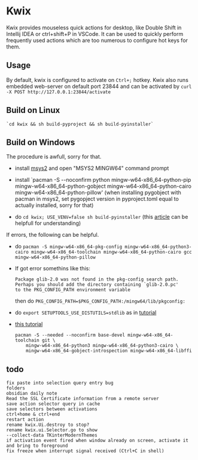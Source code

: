 # Kwix

Kwix provides mouseless quick actions for desktop, like Double Shift in Intellij IDEA or ctrl+shift+P in VSCode.
It can be used to quickly perform frequently used actions which are too numerous to configure hot keys for them.

## Usage

By default, kwix is configured to activate on `Ctrl+;` hotkey.
Kwix also runs embedded web-server on default port 23844 and can be activated by `curl -X POST http://127.0.0.1:23844/activate`




## Build on Linux

	`cd kwix && sh build-pyproject && sh build-pyinstaller`

## Build on Windows

The procedure is awfull, sorry for that.

-	install [msys2](https://www.msys2.org/) and open "MSYS2 MINGW64" command prompt

-	install `pacman -S --noconfirm python mingw-w64-x86_64-python-pip mingw-w64-x86_64-python-gobject mingw-w64-x86_64-python-cairo mingw-w64-x86_64-python-pillow'
	(when installing pygobject with pacman in msys2, set pygopject version in pyproject.toml equal to actually installed, sorry for that)

-	do `cd kwix; USE_VENV=false sh build-pyinstaller` (this [article](https://snarky.ca/why-you-should-use-python-m-pip/) can be helpfull for understanding)


If errors, the following can be helpful.

-	do `pacman -S mingw-w64-x86_64-pkg-config mingw-w64-x86_64-python3-cairo mingw-w64-x86_64-toolchain mingw-w64-x86_64-python-cairo gcc mingw-w64-x86_64-python-pillow`

-	If got error somethins like this:

		Package glib-2.0 was not found in the pkg-config search path.
		Perhaps you should add the directory containing `glib-2.0.pc'
		to the PKG_CONFIG_PATH environment variable

	then do `PKG_CONFIG_PATH=$PKG_CONFIG_PATH:/mingw64/lib/pkgconfig:`

-	do `export SETUPTOOLS_USE_DISTUTILS=stdlib` as in [tutorial](https://www.msys2.org/news/#2021-12-21-potential-incompatibilities-with-newer-python-setuptools)

-	[this tutorial](https://pygobject.readthedocs.io/en/latest/devguide/dev_environ.html#windows-logo-windows)

		pacman -S --needed --noconfirm base-devel mingw-w64-x86_64-toolchain git \
			mingw-w64-x86_64-python3 mingw-w64-x86_64-python3-cairo \
			mingw-w64-x86_64-gobject-introspection mingw-w64-x86_64-libffi


## todo

	fix paste into selection query entry bug
	folders
	obsidian daily note
	Read the SSL Certificate information from a remote server
	save action selector query in cache
	save selectors between activations
	ctrl+home & ctrl+end
	restart action
	rename kwix.Ui.destroy to stop?
	rename kwix.ui.Selector.go to show
	--collect-data TKinterModernThemes
	if activation event fired when window already on screen, activate it and bring to foreground
	fix freeze when interrupt signal received (Ctrl+C in shell)